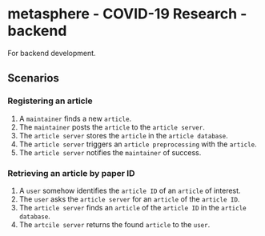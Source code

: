 # metasphere - COVID-19 Research - backend

For backend development.

## Scenarios

### Registering an article

1. A `maintainer` finds a new `article`.
2. The `maintainer` posts the `article` to the `article server`.
3. The `article server` stores the `article` in the `article database`.
4. The `article server` triggers an `article preprocessing` with the `article`.
5. The `article server` notifies the `maintainer` of success.

### Retrieving an article by paper ID

1. A `user` somehow identifies the `article ID` of an `article` of interest.
2. The `user` asks the `article server` for an `article` of the `article ID`.
3. The `article server` finds an `article` of the `article ID` in the `article database`.
4. The `artcile server` returns the found `article` to the `user`.